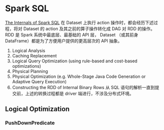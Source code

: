 # Spark SQL
[The Internals of Spark SQL](https://jaceklaskowski.gitbooks.io/mastering-spark-sql/)
在 Dataset 上执行 action 操作时，都会经历下述过程，将对 Dataset 的 action 及其之前的算子操作转化成 DAG 对 RDD 的操作。RDD 是 Spark 系统中最底层、最基础的 API 层， Dataset （或其前身 DataFrame）都是为了方便用户提供的更高层次的 API 抽象。
1. Logical Analysis
2. Caching Replacement
3. Logical Query Optimization (using rule-based and cost-based optimizations)
4. Physical Planning
5. Physical Optimization (e.g. Whole-Stage Java Code Generation or Adaptive Query Execution)
6. Constructing the RDD of Internal Binary Rows 
从 SQL 语句的解析一直到提交前，上述的转换过程都是 driver 端进行，不涉及分布式环境。
## Logical Optimization
### PushDownPredicate

